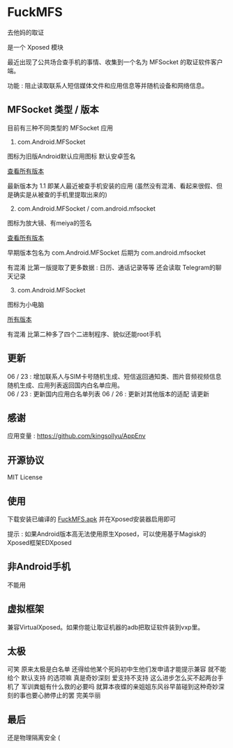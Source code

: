 # FuckMFS

去他妈的取证

是一个 Xposed 模块 
  
最近出现了公共场合查手机的事情、收集到一个名为 MFSocket 的取证软件客户端。
  
功能 : 阻止读取联系人短信媒体文件和应用信息等并随机设备和网络信息。

## MFSocket 类型 / 版本

目前有三种不同类型的 MFSocket 应用  
  
1. com.Android.MFSocket  
  
图标为旧版Android默认应用图标 默认安卓签名  
  
[查看所有版本](./mfsocket/0)  
  
最新版本为 1.1 即某人最近被查手机安装的应用 (虽然没有混淆、看起来很假、但是确实是从被查的手机里提取出来的)  

2. com.Android.MFSocket / com.android.mfsocket  
  
图标为放大镜、有meiya的签名

[查看所有版本](./mfsocket/1)  

早期版本包名为 com.Android.MFSocket 后期为 com.android.mfsocket  
  
有混淆 比第一版提取了更多数据 : 日历、通话记录等等  还会读取 Telegram的聊天记录

3. com.Android.MFSocket  
  
图标为小电脑  
  
[所有版本](./mfsocket/2)  
  
有混淆 比第二种多了四个二进制程序、貌似还能root手机  

## 更新

06 / 23 : 增加联系人与SIM卡号随机生成、短信返回通知类、图片音频视频信息随机生成、应用列表返回国内白名单应用。  
06 / 23 : 更新国内应用白名单列表
06 / 26 : 更新对其他版本的适配 请更新

## 感谢

应用变量 : https://github.com/kingsollyu/AppEnv

## 开源协议

MIT License

## 使用

下载安装已编译的 [FuckMFS.apk](./FuckMFS.apk?raw=true) 并在Xposed安装器启用即可  
  
提示 : 如果Android版本高无法使用原生Xposed，可以使用基于Magisk的Xposed框架EDXposed

## 非Android手机

不能用

## 虚拟框架

兼容VirtualXposed。如果你能让取证机器的adb把取证软件装到vxp里。

## 太极

可笑 原来太极是白名单 还得给他某个死妈初中生他们发申请才能提示兼容 就不能给个 默认支持 的选项嘛 真是奇妙深刻 爱支持不支持 这么进步怎么买不起两台手机了 军训粪蛆有什么救的必要吗 就算本夜蝶的亲姐姐东风谷早苗碰到这种奇妙深刻的事也要心肺停止的罢 完美华丽 

## 最后

还是物理隔离安全 (
